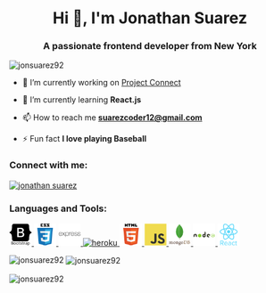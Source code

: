 <h1 align="center">Hi 👋, I'm Jonathan Suarez</h1>
<h3 align="center">A passionate frontend developer from New York</h3>

<p align="left"> <img src="https://komarev.com/ghpvc/?username=jonsuarez92&label=Profile%20views&color=0e75b6&style=flat" alt="jonsuarez92" /> </p>

- 🔭 I’m currently working on [Project Connect](https://project-connect-team.herokuapp.com/)

- 🌱 I’m currently learning **React.js**

- 📫 How to reach me **suarezcoder12@gmail.com**

- ⚡ Fun fact **I love playing Baseball**

<h3 align="left">Connect with me:</h3>
<p align="left">
<a href="https://linkedin.com/in/jonathan suarez" target="blank"><img align="center" src="https://raw.githubusercontent.com/rahuldkjain/github-profile-readme-generator/master/src/images/icons/Social/linked-in-alt.svg" alt="jonathan suarez" height="30" width="40" /></a>
</p>

<h3 align="left">Languages and Tools:</h3>
<p align="left"> <a href="https://getbootstrap.com" target="_blank" rel="noreferrer"> <img src="https://raw.githubusercontent.com/devicons/devicon/master/icons/bootstrap/bootstrap-plain-wordmark.svg" alt="bootstrap" width="40" height="40"/> </a> <a href="https://www.w3schools.com/css/" target="_blank" rel="noreferrer"> <img src="https://raw.githubusercontent.com/devicons/devicon/master/icons/css3/css3-original-wordmark.svg" alt="css3" width="40" height="40"/> </a> <a href="https://expressjs.com" target="_blank" rel="noreferrer"> <img src="https://raw.githubusercontent.com/devicons/devicon/master/icons/express/express-original-wordmark.svg" alt="express" width="40" height="40"/> </a> <a href="https://heroku.com" target="_blank" rel="noreferrer"> <img src="https://www.vectorlogo.zone/logos/heroku/heroku-icon.svg" alt="heroku" width="40" height="40"/> </a> <a href="https://www.w3.org/html/" target="_blank" rel="noreferrer"> <img src="https://raw.githubusercontent.com/devicons/devicon/master/icons/html5/html5-original-wordmark.svg" alt="html5" width="40" height="40"/> </a> <a href="https://developer.mozilla.org/en-US/docs/Web/JavaScript" target="_blank" rel="noreferrer"> <img src="https://raw.githubusercontent.com/devicons/devicon/master/icons/javascript/javascript-original.svg" alt="javascript" width="40" height="40"/> </a> <a href="https://www.mongodb.com/" target="_blank" rel="noreferrer"> <img src="https://raw.githubusercontent.com/devicons/devicon/master/icons/mongodb/mongodb-original-wordmark.svg" alt="mongodb" width="40" height="40"/> </a> <a href="https://nodejs.org" target="_blank" rel="noreferrer"> <img src="https://raw.githubusercontent.com/devicons/devicon/master/icons/nodejs/nodejs-original-wordmark.svg" alt="nodejs" width="40" height="40"/> </a> <a href="https://reactjs.org/" target="_blank" rel="noreferrer"> <img src="https://raw.githubusercontent.com/devicons/devicon/master/icons/react/react-original-wordmark.svg" alt="react" width="40" height="40"/> </a> </p>

<p><img align="left" src="https://github-readme-stats.vercel.app/api/top-langs?username=jonsuarez92&show_icons=true&locale=en&layout=compact" alt="jonsuarez92" /></p>

<p>&nbsp;<img align="center" src="https://github-readme-stats.vercel.app/api?username=jonsuarez92&show_icons=true&locale=en" alt="jonsuarez92" /></p>

<p><img align="center" src="https://github-readme-streak-stats.herokuapp.com/?user=jonsuarez92&" alt="jonsuarez92" /></p>

